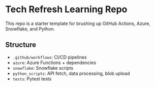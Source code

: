 # Tech Refresh Learning Repo

This repo is a starter template for brushing up GitHub Actions, Azure, Snowflake, and Python.

## Structure
- `.github/workflows`: CI/CD pipelines
- `azure`: Azure Functions + dependencies
- `snowflake`: Snowflake scripts
- `python_scripts`: API fetch, data processing, blob upload
- `tests`: Pytest tests
